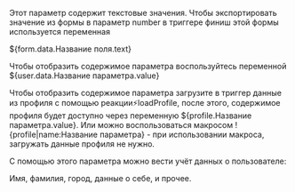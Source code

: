 
Этот параметр содержит текстовые значения. Чтобы экспортировать значение из формы в параметр number в триггере финиш этой формы используется переменная 

${form.data.Название поля.text}

Чтобы отобразить содержимое параметра воспользуйтесь переменной ${user.data.Название параметра.value}

Чтобы отобразить содержимое параметра загрузите в триггер данные из профиля с помощью реакции⚡️loadProfile, после этого, содержимое профиля будет доступно через переменную ${profile.Название параметра.value}. Или можно воспользоваться макросом !{profile|name:Название параметра} - при использовании макроса, загружать данные профиля не нужно.

С помощью этого параметра можно вести учёт данных о пользователе:

Имя, фамилия, город, данные о себе, и прочее.





